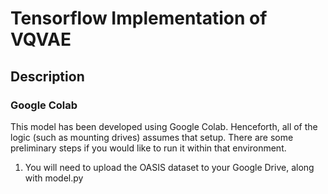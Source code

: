 # Tensorflow Implementation of  VQVAE

## Description 

### Google Colab

This model has been developed using Google Colab. Henceforth, all of the logic (such as mounting drives) assumes that setup. There are some preliminary steps if you would like to run it within that environment.

1. You will need to upload the OASIS dataset to your Google Drive, along with model.py
